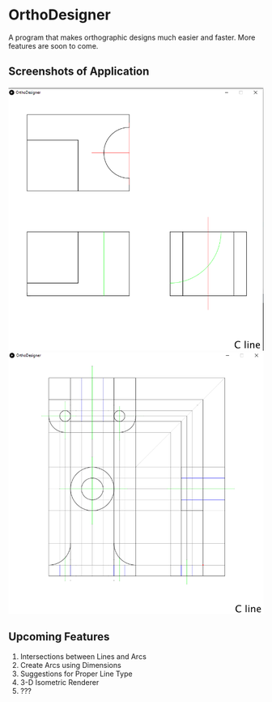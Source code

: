 # OrthoDesigner
A program that makes orthographic designs much easier and faster. More features are soon to come. 
## Screenshots of Application
![Image of Simple Orthographic with Construction Lines](https://github.com/Saptak625/OrthoDesigner/blob/main/Application%20Screenshots/SimpleOrtho1WithoutConstruction.png)
![Image of Simple Orthographic with Construction Lines](https://github.com/Saptak625/OrthoDesigner/blob/main/Application%20Screenshots/HarderOrtho1WithConstruction.png)
## Upcoming Features
1. Intersections between Lines and Arcs
2. Create Arcs using Dimensions
3. Suggestions for Proper Line Type
4. 3-D Isometric Renderer
5. ???
